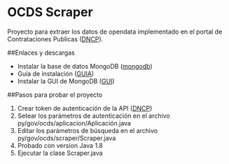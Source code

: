 OCDS Scraper
============

Proyecto para extraer los datos de opendata implementado en el portal de Contrataciones Publicas ([DNCP]).

[DNCP]: https://www.contrataciones.gov.py/datos/api/v2/
[mongodb]: https://www.mongodb.com/download-center?jmp=nav#community
[GUIA]: https://docs.mongodb.com/master/administration/install-community/
[GUI]: https://www.mongodb.com/download-center?jmp=nav#compass

##Enlaces y descargas
* Instalar la base de datos MongoDB ([mongodb])  
* Guía de instalación ([GUIA])  
* Instalar la GUI de MongoDB ([GUI])

##Pasos para probar el proyecto
1. Crear token de autenticación de la API ([DNCP])  
2. Setear los parámetros de autenticación en el archivo py/gov/ocds/aplicacion/Aplicación.java
3. Editar los parámetros de búsqueda en el archivo py/gov/ocds/scraper/Scraper.java
4. Probado con version Java 1.8
5. Ejecutar la clase Scraper.java